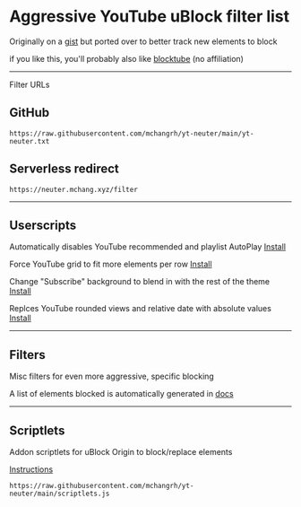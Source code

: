# Aggressive YouTube uBlock filter list

Originally on a [gist](https://gist.github.com/mchangrh/a51e72bb36a492bfda37a6a9fa537f22) but ported over to better track new elements to block

if you like this, you'll probably also like [blocktube](https://github.com/amitbl/blocktube) (no affiliation)

-----

Filter URLs

## GitHub
`https://raw.githubusercontent.com/mchangrh/yt-neuter/main/yt-neuter.txt`

## Serverless redirect
`https://neuter.mchang.xyz/filter`

-----

## Userscripts
Automatically disables YouTube recommended and playlist AutoPlay [Install](https://raw.githubusercontent.com/mchangrh/yt-neuter/main/userscripts/yt-no-autoplay.user.js)

Force YouTube grid to fit more elements per row [Install](https://raw.githubusercontent.com/mchangrh/yt-neuter/main/userscripts/reflow.user.js)

Change "Subscribe" background to blend in with the rest of the theme [Install](https://raw.githubusercontent.com/mchangrh/yt-neuter/main/userscripts/mute-subscribe.user.js)  

Replces YouTube rounded views and relative date with absolute values [Install](https://raw.githubusercontent.com/mchangrh/yt-neuter/main/userscripts/absview-date.user.js)

-----

## Filters
Misc filters for even more aggressive, specific blocking

A list of elements blocked is automatically generated in [docs](./docs)

-----

## Scriptlets
Addon scriptlets for uBlock Origin to block/replace elements

[Instructions](https://github.com/gorhill/uBlock/wiki/Advanced-settings#userresourceslocation)

`https://raw.githubusercontent.com/mchangrh/yt-neuter/main/scriptlets.js`